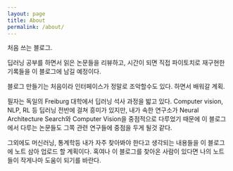 ```yaml
---
layout: page
title: About
permalink: /about/
---
```

처음 쓰는 블로그. 

딥러닝 공부를 하면서 읽은 논문들을 리뷰하고, 시간이 되면 직접 파이토치로 재구현한 기록들을 이 블로그에 남길 예정이다. 

블로그 만들기는 처음이라 인터페이스가 정말로 조악할수도 있다. 하면서 배워갈 계획.

필자는 독일의 Freiburg 대학에서 딥러닝 석사 과정을 밟고 있다. Computer vision, NLP, RL 등 딥러닝 전반에 걸쳐 흥미가 있지만, 
내가 속한 연구소가 Neural Architecture Search와
Computer Vision을 중점적으로 다루었기 때문에 이 블로그에서 다루는 논문들도 그쪽 관련 연구들에 중점을 두게 될것 같다.

그외에도 머신러닝, 통계학등 내가 자주 찾아봐야 한다고 생각되는 내용들을 이 블로그에 노트 삼아 업로드 할 계획이다. 혹여나 이 블로그를 찾아온
사람이 있다면 나의 노트들이 작게나마 도움이 되기를 바란다.

